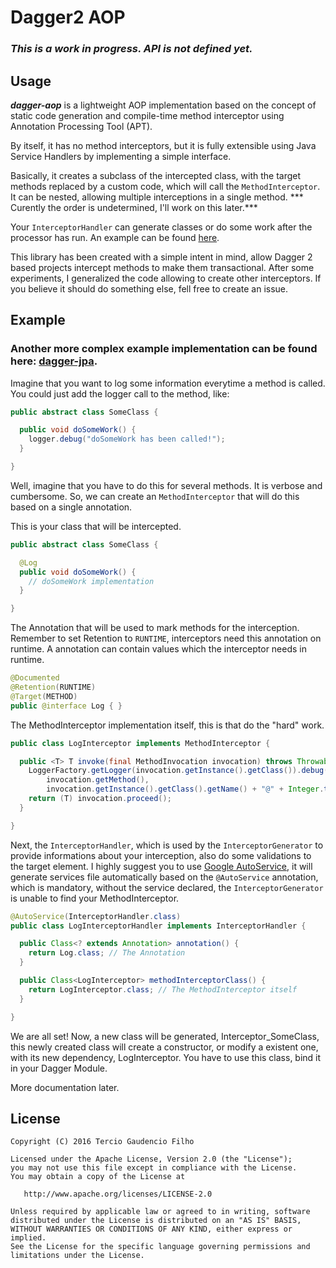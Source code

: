 # Dagger2 AOP

### ***This is a work in progress. API is not defined yet.*** ###

Usage
-----

***dagger-aop*** is a lightweight AOP implementation based on the concept of static code generation and compile-time method interceptor using Annotation Processing Tool (APT).

By itself, it has no method interceptors, but it is fully extensible using Java Service Handlers by implementing a simple interface.

Basically, it creates a subclass of the intercepted class, with the target methods replaced by a custom code, which will call the `MethodInterceptor`. It can be nested, allowing multiple interceptions in a single method. *** Curently the order is undetermined, I'll work on this later.***

Your `InterceptorHandler` can generate classes or do some work after the processor has run. An example can be found [here](https://github.com/0x3333/dagger-jpa/blob/master/src/main/java/com/github/x3333/dagger/jpa/TransactionalInterceptorHandler.java#L134).

This library has been created with a simple intent in mind, allow Dagger 2 based projects intercept methods to make them transactional. After some experiments, I generalized the code allowing to create other interceptors. If you believe it should do something else, fell free to create an issue.

Example
-------

### Another more complex example implementation can be found here: [dagger-jpa](https://github.com/0x3333/dagger-jpa/).

Imagine that you want to log some information everytime a method is called. You could just add the logger call to the method, like:

```java
public abstract class SomeClass {

  public void doSomeWork() {
    logger.debug("doSomeWork has been called!");
  }

}
```

Well, imagine that you have to do this for several methods. It is verbose and cumbersome. So, we can create an `MethodInterceptor` that will do this based on a single annotation.

This is your class that will be intercepted.

```java
public abstract class SomeClass {

  @Log
  public void doSomeWork() {
    // doSomeWork implementation
  }

}
```

The Annotation that will be used to mark methods for the interception. Remember to set Retention to `RUNTIME`, interceptors need this annotation on runtime. A annotation can contain values which the interceptor needs in runtime.
```java
@Documented
@Retention(RUNTIME)
@Target(METHOD)
public @interface Log { }
```

The MethodInterceptor implementation itself, this is that do the "hard" work.
```java
public class LogInterceptor implements MethodInterceptor {

  public <T> T invoke(final MethodInvocation invocation) throws Throwable {
    LoggerFactory.getLogger(invocation.getInstance().getClass()).debug("Method {} of {} invoked",
        invocation.getMethod(),
        invocation.getInstance().getClass().getName() + "@" + Integer.toHexString(invocation.getInstance().hashCode()));
    return (T) invocation.proceed();
  }

}
```

Next, the `InterceptorHandler`, which is used by the `InterceptorGenerator` to provide informations about your interception, also do some validations to the target element.
I highly suggest you to use [Google AutoService](https://github.com/google/auto/tree/master/service), it will generate services file automatically based on the `@AutoService` annotation, which is mandatory, without the service declared, the `InterceptorGenerator` is unable to find your MethodInterceptor.
```java
@AutoService(InterceptorHandler.class)
public class LogInterceptorHandler implements InterceptorHandler {

  public Class<? extends Annotation> annotation() {
    return Log.class; // The Annotation
  }

  public Class<LogInterceptor> methodInterceptorClass() {
    return LogInterceptor.class; // The MethodInterceptor itself
  }

}
```

We are all set! Now, a new class will be generated, Interceptor_SomeClass, this newly created class will create a constructor, or modify a existent one, with its new dependency, LogInterceptor. You have to use this class, bind it in your Dagger Module.

More documentation later.

License
-------

    Copyright (C) 2016 Tercio Gaudencio Filho

    Licensed under the Apache License, Version 2.0 (the "License");
    you may not use this file except in compliance with the License.
    You may obtain a copy of the License at

       http://www.apache.org/licenses/LICENSE-2.0

    Unless required by applicable law or agreed to in writing, software
    distributed under the License is distributed on an "AS IS" BASIS,
    WITHOUT WARRANTIES OR CONDITIONS OF ANY KIND, either express or implied.
    See the License for the specific language governing permissions and
    limitations under the License.

